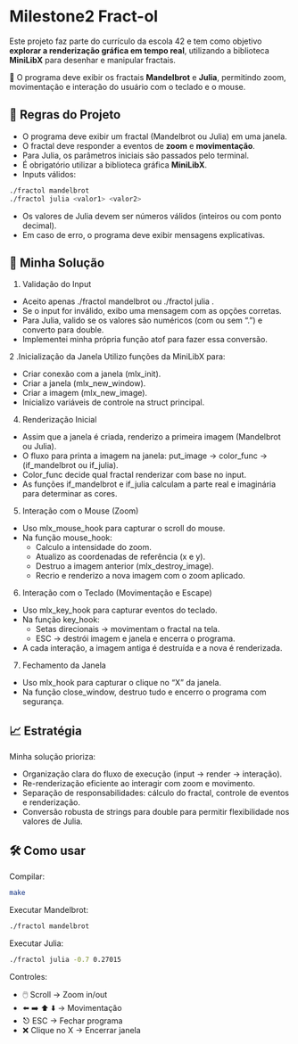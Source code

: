 # Milestone2 Fract-ol

Este projeto faz parte do currículo da escola 42 e tem como objetivo **explorar a renderização gráfica em tempo real**, utilizando a biblioteca **MiniLibX** para desenhar e manipular fractais.  

📌 O programa deve exibir os fractais **Mandelbrot** e **Julia**, permitindo zoom, movimentação e interação do usuário com o teclado e o mouse.

## 🔧 Regras do Projeto  

- O programa deve exibir um fractal (Mandelbrot ou Julia) em uma janela.  
- O fractal deve responder a eventos de **zoom** e **movimentação**.  
- Para Julia, os parâmetros iniciais são passados pelo terminal.  
- É obrigatório utilizar a biblioteca gráfica **MiniLibX**.  
- Inputs válidos:

```bash
./fractol mandelbrot
./fractol julia <valor1> <valor2>
```
- Os valores de Julia devem ser números válidos (inteiros ou com ponto decimal).
- Em caso de erro, o programa deve exibir mensagens explicativas.

## 🚀 Minha Solução

1. Validação do Input
- Aceito apenas ./fractol mandelbrot ou ./fractol julia <valor1> <valor2>.
- Se o input for inválido, exibo uma mensagem com as opções corretas.
- Para Julia, valido se os valores são numéricos (com ou sem “.”) e converto para double.
- Implementei minha própria função atof para fazer essa conversão.

2 .Inicialização da Janela
Utilizo funções da MiniLibX para:
- Criar conexão com a janela (mlx_init).
- Criar a janela (mlx_new_window).
- Criar a imagem (mlx_new_image).
- Inicializo variáveis de controle na struct principal.

4. Renderização Inicial
- Assim que a janela é criada, renderizo a primeira imagem (Mandelbrot ou Julia).
- O fluxo para printa a imagem na janela: put_image -> color_func -> (if_mandelbrot ou if_julia).
- Color_func decide qual fractal renderizar com base no input.
- As funções if_mandelbrot e if_julia calculam a parte real e imaginária para determinar as cores.

5. Interação com o Mouse (Zoom)
- Uso mlx_mouse_hook para capturar o scroll do mouse.
- Na função mouse_hook:
  - Calculo a intensidade do zoom.
  - Atualizo as coordenadas de referência (x e y).
  - Destruo a imagem anterior (mlx_destroy_image).
  - Recrio e renderizo a nova imagem com o zoom aplicado.

6. Interação com o Teclado (Movimentação e Escape)
- Uso mlx_key_hook para capturar eventos do teclado.
- Na função key_hook:
  - Setas direcionais → movimentam o fractal na tela.
  - ESC → destrói imagem e janela e encerra o programa.
- A cada interação, a imagem antiga é destruída e a nova é renderizada.

7. Fechamento da Janela
- Uso mlx_hook para capturar o clique no “X” da janela.
- Na função close_window, destruo tudo e encerro o programa com segurança.

## 📈 Estratégia

Minha solução prioriza:
- Organização clara do fluxo de execução (input → render → interação).
- Re-renderização eficiente ao interagir com zoom e movimento.
- Separação de responsabilidades: cálculo do fractal, controle de eventos e renderização.
- Conversão robusta de strings para double para permitir flexibilidade nos valores de Julia.

## 🛠️ Como usar

Compilar:
```bash
make
```

Executar Mandelbrot:
```bash
./fractol mandelbrot
```

Executar Julia:
```bash
./fractol julia -0.7 0.27015
```


Controles:
- 🖱️ Scroll → Zoom in/out
- ⬅️ ➡️ ⬆️ ⬇️ → Movimentação
- ⎋ ESC → Fechar programa
- ❌ Clique no X → Encerrar janela
